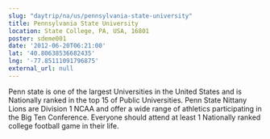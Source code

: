 ```yaml
---
slug: "daytrip/na/us/pennsylvania-state-university"
title: Pennsylvania State University
location: State College, PA, USA, 16801
poster: sdeme001
date: '2012-06-20T06:21:00'
lat: '40.80638536682435'
lng: '-77.85111091796875'
external_url: null
---
```


Penn state is one of the largest Universities in the United States and is Nationally ranked in the top 15 of Public Universities. Penn State Nittany Lions are Division 1 NCAA and offer a wide range of athletics participating in the Big Ten Conference.  Everyone should attend at least 1 Nationally ranked college football game in their life.
